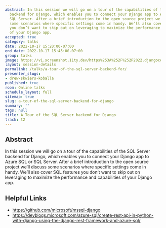 ```yaml
---
abstract: In this session we will go on a tour of the capabilities of the SQL Server
  backend for Django, which enables you to connect your Django app to Azure SQL or
  SQL Server. After a brief introduction to the open source project we’ll discuss
  some scenarios where specific settings come in handy. We’ll also cover SQL features
  you don’t want to skip out on leveraging to maximize the performance and capabilities
  of your Django app.
accepted: true
category: talks
date: 2022-10-17 15:20:00-07:00
end_date: 2022-10-17 15:45:00-07:00
group: talks
image: https://v1.screenshot.11ty.dev/https%253A%252F%252F2022.djangocon.us%252Fpresenters%252Fdrew-skwiers-koballa%252F/opengraph/
layout: session-details
permalink: /talks/a-tour-of-the-sql-server-backend-for/
presenter_slugs:
- drew-skwiers-koballa
published: true
room: Online talks
schedule_layout: full
sitemap: true
slug: a-tour-of-the-sql-server-backend-for-django
summary: ''
tags: null
title: A Tour of the SQL Server backend for Django
track: t2
---
```


## Abstract

In this session we will go on a tour of the capabilities of the SQL Server backend for Django, which enables you to connect your Django app to Azure SQL or SQL Server. After a brief introduction to the open source project we’ll discuss some scenarios where specific settings come in handy. We’ll also cover SQL features you don’t want to skip out on leveraging to maximize the performance and capabilities of your Django app.

## Helpful Links
- https://github.com/microsoft/mssql-django
- https://devblogs.microsoft.com/azure-sql/create-rest-api-in-python-with-django-using-the-django-rest-framework-and-azure-sql/
